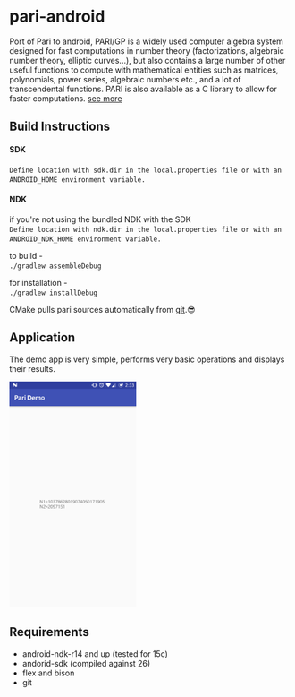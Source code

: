 # pari-android
Port of Pari to android, PARI/GP is a widely used computer algebra system designed for fast computations in number theory (factorizations, algebraic number theory, elliptic curves...), but also contains a large number of other useful functions to compute with mathematical entities such as matrices, polynomials, power series, algebraic numbers etc., and a lot of transcendental functions. PARI is also available as a C library to allow for faster computations. [see more](https://pari.math.u-bordeaux.fr)

## Build Instructions

#### SDK 
`Define location with sdk.dir in the local.properties file or with an ANDROID_HOME environment variable.`<br/>

#### NDK 
if you're not using the bundled NDK with the SDK<br/> 
`Define location with ndk.dir in the local.properties file or with an ANDROID_NDK_HOME environment variable.`

to build - <br/>
`./gradlew assembleDebug`

for installation - <br/>
`./gradlew installDebug`

CMake pulls pari sources automatically from [git](http://pari.math.u-bordeaux.fr/git/pari.git).:sunglasses:

## Application
The demo app is very simple, performs very basic operations and displays their results.<br/>

<img src="https://github.com/sakchhams/pari-android/raw/master/meta/screenshot.png" width="45%" height="45%"/>

## Requirements 
* android-ndk-r14 and up (tested for 15c)
* andorid-sdk (compiled against 26)
* flex and bison
* git
